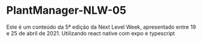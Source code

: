 # PlantManager-NLW-05
Este é um conteúdo da 5ª edição da Next Level Week, apresentado entre 19 e 25 de abril de 2021. Utilizando react native com expo e typescript
